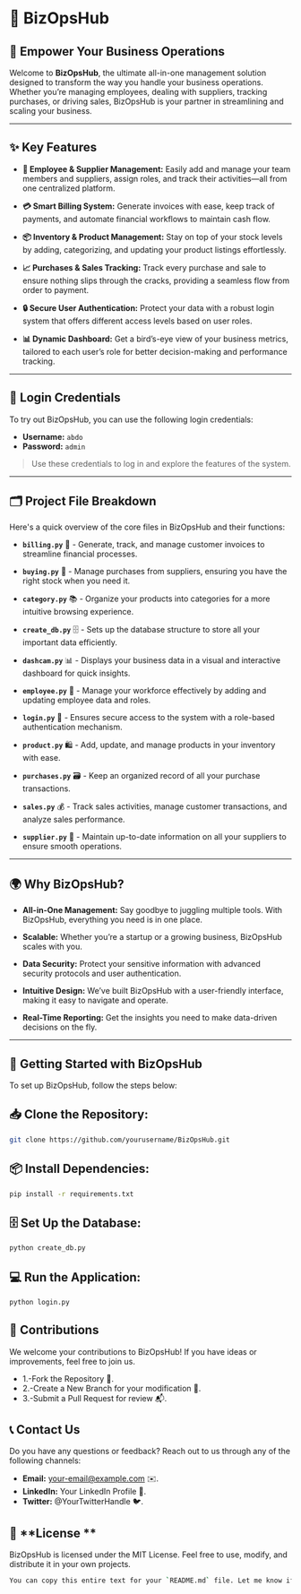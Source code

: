 # 🚀 **BizOpsHub** 

## 🌟 **Empower Your Business Operations**

Welcome to **BizOpsHub**, the ultimate all-in-one management solution designed to transform the way you handle your business operations. Whether you’re managing employees, dealing with suppliers, tracking purchases, or driving sales, BizOpsHub is your partner in streamlining and scaling your business.

---

## ✨ **Key Features**

- **👥 Employee & Supplier Management:** Easily add and manage your team members and suppliers, assign roles, and track their activities—all from one centralized platform.
  
- **💳 Smart Billing System:** Generate invoices with ease, keep track of payments, and automate financial workflows to maintain cash flow.
  
- **📦 Inventory & Product Management:** Stay on top of your stock levels by adding, categorizing, and updating your product listings effortlessly.
  
- **📈 Purchases & Sales Tracking:** Track every purchase and sale to ensure nothing slips through the cracks, providing a seamless flow from order to payment.
  
- **🔒 Secure User Authentication:** Protect your data with a robust login system that offers different access levels based on user roles.
  
- **📊 Dynamic Dashboard:** Get a bird’s-eye view of your business metrics, tailored to each user’s role for better decision-making and performance tracking.

---

## 🔑 **Login Credentials**

To try out BizOpsHub, you can use the following login credentials:

- **Username:** `abdo`
- **Password:** `admin`

> Use these credentials to log in and explore the features of the system.

---

## 🗂 **Project File Breakdown**

Here's a quick overview of the core files in BizOpsHub and their functions:

- **`billing.py`** 🧾 - Generate, track, and manage customer invoices to streamline financial processes.
  
- **`buying.py`** 🛒 - Manage purchases from suppliers, ensuring you have the right stock when you need it.
  
- **`category.py`** 📚 - Organize your products into categories for a more intuitive browsing experience.
  
- **`create_db.py`** 🗄 - Sets up the database structure to store all your important data efficiently.
  
- **`dashcam.py`** 📊 - Displays your business data in a visual and interactive dashboard for quick insights.
  
- **`employee.py`** 👥 - Manage your workforce effectively by adding and updating employee data and roles.
  
- **`login.py`** 🔐 - Ensures secure access to the system with a role-based authentication mechanism.
  
- **`product.py`** 🛍️ - Add, update, and manage products in your inventory with ease.
  
- **`purchases.py`** 🗃️ - Keep an organized record of all your purchase transactions.
  
- **`sales.py`** 💰 - Track sales activities, manage customer transactions, and analyze sales performance.
  
- **`supplier.py`** 🚚 - Maintain up-to-date information on all your suppliers to ensure smooth operations.

---

## 🌍 **Why BizOpsHub?**

- **All-in-One Management:** Say goodbye to juggling multiple tools. With BizOpsHub, everything you need is in one place.
  
- **Scalable:** Whether you’re a startup or a growing business, BizOpsHub scales with you.
  
- **Data Security:** Protect your sensitive information with advanced security protocols and user authentication.
  
- **Intuitive Design:** We’ve built BizOpsHub with a user-friendly interface, making it easy to navigate and operate.
  
- **Real-Time Reporting:** Get the insights you need to make data-driven decisions on the fly.

---

## 🚀 **Getting Started with BizOpsHub**

To set up BizOpsHub, follow the steps below:

## 📥 **Clone the Repository:**
```bash
git clone https://github.com/yourusername/BizOpsHub.git
```
## 📦 **Install Dependencies:**
```bash
pip install -r requirements.txt
```
## 🗄️ **Set Up the Database:**
```bash
python create_db.py
```
## 💻 **Run the Application:**
```bash
python login.py
```
## 🤝 **Contributions**
We welcome your contributions to BizOpsHub! If you have ideas or improvements, feel free to join us.

- 1.-Fork the Repository 🍴.
- 2.-Create a New Branch for your modification 🌿.
- 3.-Submit a Pull Request for review 📬.

## 📞 **Contact Us**
Do you have any questions or feedback? Reach out to us through any of the following channels:

- **Email:** your-email@example.com ✉️.
- **LinkedIn:** Your LinkedIn Profile 🔗.
- **Twitter:** @YourTwitterHandle 🐦.

## 📝 **License **
BizOpsHub is licensed under the MIT License. Feel free to use, modify, and distribute it in your own projects.

```bash
You can copy this entire text for your `README.md` file. Let me know if you need any further adjustments!
```
